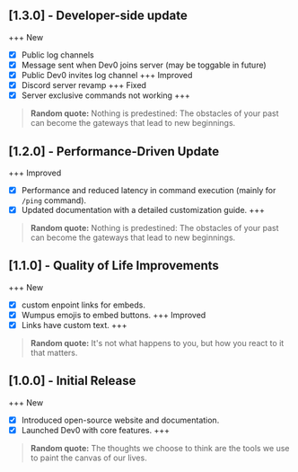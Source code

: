 ## [1.3.0] - Developer-side update

+++ New
- [x] Public log channels
- [x] Message sent when Dev0 joins server (may be toggable in future)
- [x] Public Dev0 invites log channel
+++ Improved
- [x] Discord server revamp
+++ Fixed
- [x] Server exclusive commands not working
+++

> **Random quote:** Nothing is predestined: The obstacles of your past can become the gateways that lead to new beginnings.

## [1.2.0] - Performance-Driven Update

+++ Improved
- [x] Performance and reduced latency in command execution (mainly for `/ping` command).
- [x] Updated documentation with a detailed customization guide.
+++ 

> **Random quote:** Nothing is predestined: The obstacles of your past can become the gateways that lead to new beginnings.

## [1.1.0] - Quality of Life Improvements

+++ New
- [x] custom enpoint links for embeds.
- [x] Wumpus emojis to embed buttons.
+++ Improved
- [x] Links have custom text.
+++ 

> **Random quote:** It's not what happens to you, but how you react to it that matters.

## [1.0.0] - Initial Release

+++ New
- [x] Introduced open-source website and documentation.
- [x] Launched Dev0 with core features.
+++

> **Random quote:** The thoughts we choose to think are the tools we use to paint the canvas of our lives. 
